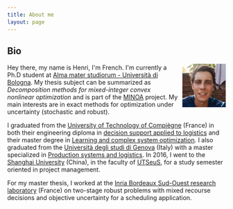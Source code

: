 ```yaml
---
title: About me
layout: page
---
```

## Bio

<img style="float:right;margin-left:10px;width:100px;" src="/public/img/profile_2.jpg">

Hey there, my name is Henri, I'm French. I'm currently a Ph.D student at [Alma mater studiorum - Università di Bologna](https://www.unibo.it/it). My thesis subject can be summarized as _Decomposition methods for mixed-integer convex nonlinear optimization_ and is part of the [MINOA](https://minoa-itn.fau.de/) project. My main interests are in exact methods for optimization under uncertainty (stochastic and robust). 

I graduated from the [University of Technology of Compiègne](https://utc.fr/en.html) (France) in both their engineering diploma in [decision support applied to logistics](https://www.utc.fr/en/courses-and-training/the-utc-engineering-diploma/computer-sciences-and-engineering-gi/specialty-aids-to-logistic-decisions-gi-adel.html) and their master degree in [Learning and complex system optimization](https://www.utc.fr/formations/diplome-de-master/mention-ingenierie-des-systemes-complexes-isc/parcours-apprentissage-et-optimisation-des-systemes-complexes-aos.html). I also graduated from the [Università degli studi di Genova](https://unige.it/) (Italy) with a master specialized in [Production systems and logistics](http://emecis.eu). In 2016, I went to the [Shanghai University](http://www.apply.shu.edu.cn/web/index.aspx) (China), in the faculty of [UTSeuS](http://utseus.com/en/), for a study semester oriented in project management.

For my master thesis, I worked at the [Inria Bordeaux Sud-Ouest research laboratory](https://www.inria.fr/centre/bordeaux) (France) on two-stage robust problems with mixed recourse decisions and objective uncertainty for a scheduling application. 